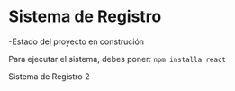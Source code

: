<h1> Sistema de Registro</h1>

-Estado del proyecto en construción

Para ejecutar el sistema, debes poner: 
```npm installa react```


Sistema de Registro 2
